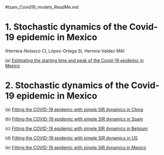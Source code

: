 #tsam_Covid19_models_ReadMe.md

# 1. Stochastic dynamics of the Covid-19 epidemic in Mexico
(Herrera-Nolasco CI, López-Ortega SI, Herrera-Valdez MA)

(a) [Estimating the starting time and peak of the Covid-19 epidemic in Mexico](../figures_COVID19_models/dam_COVID19_Mexico_InitialFit_Herrera-Valdez+Herrera-Nolasco_2020.png)

# 2. Stochastic dynamics of the Covid-19 epidemic in Mexico

(a) [Fitting the COVID-19 epidemic with simple SIR dynamics in China](../figures_COVID19_dataAnalysis/dam_COVID19_JHU_phasePlane_China.png)

(b) [Fitting the COVID-19 epidemic with simple SIR dynamics in Spain](../figures_COVID19_dataAnalysis/dam_COVID19_JHU_phasePlane_Spain.png)

(c) [Fitting the COVID-19 epidemic with simple SIR dynamics in Belgium](../figures_COVID19_dataAnalysis/dam_COVID19_JHU_phasePlane_Belgium.png)

(d) [Fitting the COVID-19 epidemic with simple SIR dynamics in US](../figures_COVID19_dataAnalysis/dam_COVID19_JHU_phasePlane_US.png)

(e) [Fitting the COVID-19 epidemic with simple SIR dynamics in Mexico](../figures_COVID19_dataAnalysis/dam_COVID19_JHU_phasePlane_Mexico.png)
